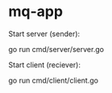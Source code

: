 # mq-app

Start server (sender):

go run cmd/server/server.go

Start client (reciever):

go run cmd/client/client.go